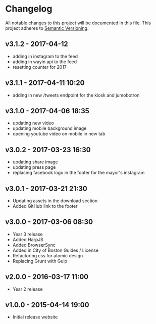 # Changelog
All notable changes to this project will be documented in this file.
This project adheres to [Semantic Versioning](http://semver.org/).

## v3.1.2 - 2017-04-12
- adding in instagram to the feed
- adding in wayin api to the feed
- resetting counter for 2017

## v3.1.1 - 2017-04-11 10:20
- adding in new /tweets endpoint for the kiosk and jumobotron

## v3.1.0 - 2017-04-06 18:35
- updating new video
- updating mobile background image
- opening youtube video on mobile in new tab

## v3.0.2 - 2017-03-23 16:30
- updating share image
- updating press page
- replacing facebook logo in the footer for the mayor's instagram

## v3.0.1 - 2017-03-21 21:30
- Updating assets in the download section
- Added GitHub link to the footer

## v3.0.0 - 2017-03-06 08:30
- Year 3 release
- Added HarpJS
- Added BrowserSync
- Added in City of Boston Guides / License
- Refactoring css for atomic design
- Replacing Grunt with Gulp

## v2.0.0 - 2016-03-17 11:00
- Year 2 release

## v1.0.0 - 2015-04-14 19:00
- Initial release website